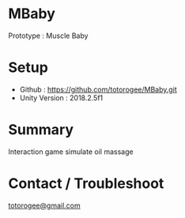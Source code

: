 # MBaby
Prototype : Muscle Baby

# Setup
- Github : https://github.com/totorogee/MBaby.git
- Unity Version : 2018.2.5f1

# Summary
Interaction game simulate oil massage

# Contact / Troubleshoot
totorogee@gmail.com
